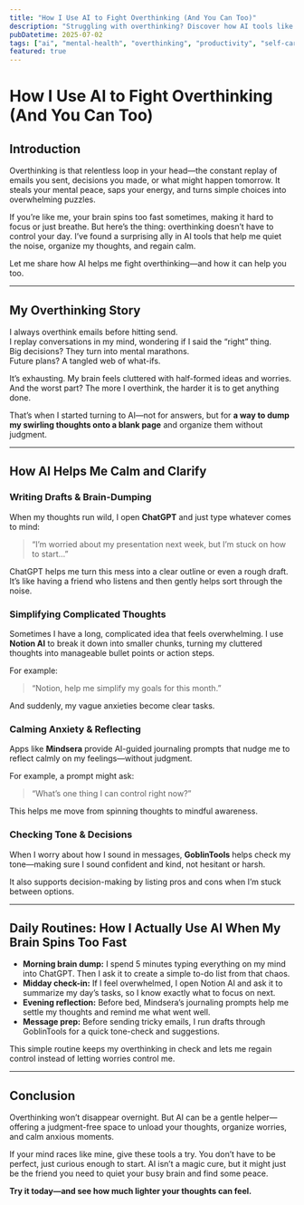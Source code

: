 ```yaml
---
title: "How I Use AI to Fight Overthinking (And You Can Too)"
description: "Struggling with overthinking? Discover how AI tools like ChatGPT and Notion AI help calm busy minds and organize thoughts for better mental peace."
pubDatetime: 2025-07-02
tags: ["ai", "mental-health", "overthinking", "productivity", "self-care"]
featured: true
---
```


# How I Use AI to Fight Overthinking (And You Can Too)

## Introduction

Overthinking is that relentless loop in your head—the constant replay of emails you sent, decisions you made, or what might happen tomorrow. It steals your mental peace, saps your energy, and turns simple choices into overwhelming puzzles.

If you’re like me, your brain spins too fast sometimes, making it hard to focus or just breathe. But here’s the thing: overthinking doesn’t have to control your day. I’ve found a surprising ally in AI tools that help me quiet the noise, organize my thoughts, and regain calm.

Let me share how AI helps me fight overthinking—and how it can help you too.

---

## My Overthinking Story

I always overthink emails before hitting send.  
I replay conversations in my mind, wondering if I said the “right” thing.  
Big decisions? They turn into mental marathons.  
Future plans? A tangled web of what-ifs.

It’s exhausting. My brain feels cluttered with half-formed ideas and worries. And the worst part? The more I overthink, the harder it is to get anything done.

That’s when I started turning to AI—not for answers, but for **a way to dump my swirling thoughts onto a blank page** and organize them without judgment.

---

## How AI Helps Me Calm and Clarify

### Writing Drafts & Brain-Dumping

When my thoughts run wild, I open **ChatGPT** and just type whatever comes to mind:

> “I’m worried about my presentation next week, but I’m stuck on how to start…”

ChatGPT helps me turn this mess into a clear outline or even a rough draft. It’s like having a friend who listens and then gently helps sort through the noise.

### Simplifying Complicated Thoughts

Sometimes I have a long, complicated idea that feels overwhelming. I use **Notion AI** to break it down into smaller chunks, turning my cluttered thoughts into manageable bullet points or action steps.

For example:  
> “Notion, help me simplify my goals for this month.”

And suddenly, my vague anxieties become clear tasks.

### Calming Anxiety & Reflecting

Apps like **Mindsera** provide AI-guided journaling prompts that nudge me to reflect calmly on my feelings—without judgment.

For example, a prompt might ask:  
> “What’s one thing I can control right now?”  

This helps me move from spinning thoughts to mindful awareness.

### Checking Tone & Decisions

When I worry about how I sound in messages, **GoblinTools** helps check my tone—making sure I sound confident and kind, not hesitant or harsh.

It also supports decision-making by listing pros and cons when I’m stuck between options.

---

## Daily Routines: How I Actually Use AI When My Brain Spins Too Fast

- **Morning brain dump:** I spend 5 minutes typing everything on my mind into ChatGPT. Then I ask it to create a simple to-do list from that chaos.  
- **Midday check-in:** If I feel overwhelmed, I open Notion AI and ask it to summarize my day’s tasks, so I know exactly what to focus on next.  
- **Evening reflection:** Before bed, Mindsera’s journaling prompts help me settle my thoughts and remind me what went well.  
- **Message prep:** Before sending tricky emails, I run drafts through GoblinTools for a quick tone-check and suggestions.

This simple routine keeps my overthinking in check and lets me regain control instead of letting worries control me.

---

## Conclusion

Overthinking won’t disappear overnight. But AI can be a gentle helper—offering a judgment-free space to unload your thoughts, organize worries, and calm anxious moments.

If your mind races like mine, give these tools a try. You don’t have to be perfect, just curious enough to start. AI isn’t a magic cure, but it might just be the friend you need to quiet your busy brain and find some peace.

**Try it today—and see how much lighter your thoughts can feel.**

